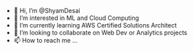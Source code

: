 - 👋 Hi, I’m @ShyamDesai
- 👀 I’m interested in ML and Cloud Computing
- 🌱 I’m currently learning AWS Certified Solutions Architect
- 💞️ I’m looking to collaborate on Web Dev or Analytics projects
- 📫 How to reach me ...

<!---
ShyamDesai/ShyamDesai is a ✨ special ✨ repository because its `README.md` (this file) appears on your GitHub profile.
You can click the Preview link to take a look at your changes.
--->
